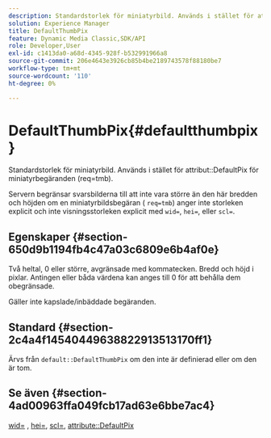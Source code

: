 ```yaml
---
description: Standardstorlek för miniatyrbild. Används i stället för attributet DefaultPix för begäranden om miniatyrbilder (req=tmb).
solution: Experience Manager
title: DefaultThumbPix
feature: Dynamic Media Classic,SDK/API
role: Developer,User
exl-id: c1413da0-a68d-4345-928f-b532991966a8
source-git-commit: 206e4643e3926cb85b4be2189743578f88180be7
workflow-type: tm+mt
source-wordcount: '110'
ht-degree: 0%

---
```


# DefaultThumbPix{#defaultthumbpix}

Standardstorlek för miniatyrbild. Används i stället för attribut::DefaultPix för miniatyrbegäranden (req=tmb).

Servern begränsar svarsbilderna till att inte vara större än den här bredden och höjden om en miniatyrbildsbegäran ( `req=tmb`) anger inte storleken explicit och inte visningsstorleken explicit med `wid=`, `hei=`, eller `scl=`.

## Egenskaper {#section-650d9b1194fb4c47a03c6809e6b4af0e}

Två heltal, 0 eller större, avgränsade med kommatecken. Bredd och höjd i pixlar. Antingen eller båda värdena kan anges till 0 för att behålla dem obegränsade.

Gäller inte kapslade/inbäddade begäranden.

## Standard {#section-2c4a4f14540449638822913513170ff1}

Ärvs från `default::DefaultThumbPix` om den inte är definierad eller om den är tom.

## Se även {#section-4ad00963ffa049fcb17ad63e6bbe7ac4}

[wid=](../../../../../is-api/http-ref/image-serving-api-ref/c-http-protocol-reference/c-command-reference/r-is-http-wid.md#reference-bfeadcb67bf4485f851eb21345527e47) , [hei=](../../../../../is-api/http-ref/image-serving-api-ref/c-http-protocol-reference/c-command-reference/r-is-http-hei.md#reference-6d6f556ccc0e4b98a815e8a5c1944a96), [scl=](../../../../../is-api/http-ref/image-serving-api-ref/c-http-protocol-reference/c-command-reference/r-scl.md#reference-b2a74e493d0d407e98fe350551ba3fcc), [attribute::DefaultPix](../../../../../is-api/image-catalog/image-serving-api-ref/c-image-catalog-reference/c-attributes-reference/r-defaultpix.md#reference-996b2c22b30f4fd9b970c84063306df1)
